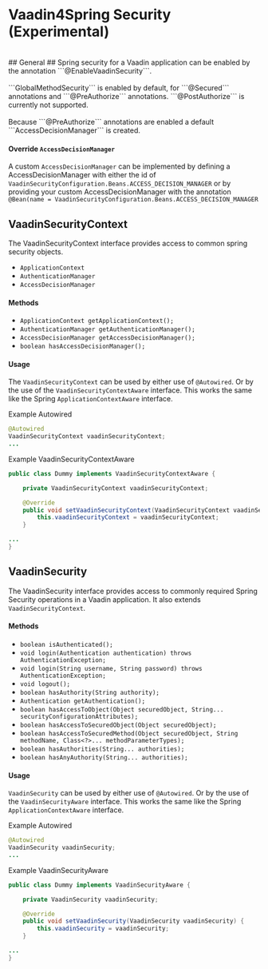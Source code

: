 Vaadin4Spring Security (Experimental)
==========================
<br>
## General ##
Spring security for a Vaadin application can be enabled by the annotation ```@EnableVaadinSecurity```.
<br><br>
```GlobalMethodSecurity``` is enabled by default, for ```@Secured``` annotations and ```@PreAuthorize``` annotations. ```@PostAuthorize``` is currently not supported.
<br><br>
Because ```@PreAuthorize``` annotations are enabled a default ```AccessDecisionManager``` is created.

#### Override ```AccessDecisionManager``` ####
A custom ```AccessDecisionManager``` can be implemented by defining a AccessDecisionManager with either the id of ```VaadinSecurityConfiguration.Beans.ACCESS_DECISION_MANAGER``` or by providing your custom AccessDecisionManager with the annotation ```@Bean(name = VaadinSecurityConfiguration.Beans.ACCESS_DECISION_MANAGER```

## VaadinSecurityContext ###
The VaadinSecurityContext interface provides access to common spring security objects.

- ```ApplicationContext```
- ```AuthenticationManager```
- ```AccessDecisionManager```

#### Methods ####

- ```ApplicationContext getApplicationContext();```
- ```AuthenticationManager getAuthenticationManager();```
- ```AccessDecisionManager getAccessDecisionManager();```
- ```boolean hasAccessDecisionManager();```

#### Usage ####
The ```VaadinSecurityContext``` can be used by either use of ```@Autowired```. Or by the use of the ```VaadinSecurityContextAware``` interface. This works the same like the Spring ```ApplicationContextAware``` interface.

Example Autowired
```java
@Autowired
VaadinSecurityContext vaadinSecurityContext;
...
```

Example VaadinSecurityContextAware
```java
public class Dummy implements VaadinSecurityContextAware {

    private VaadinSecurityContext vaadinSecurityContext;

    @Override
    public void setVaadinSecurityContext(VaadinSecurityContext vaadinSecurityContext) {
        this.vaadinSecurityContext = vaadinSecurityContext;
    }

...
}
```

## VaadinSecurity ##
The VaadinSecurity interface provides access to commonly required Spring Security operations in a Vaadin application. It also extends ```VaadinSecurityContext```.

#### Methods ####

-  ```boolean isAuthenticated();```
-  ```void login(Authentication authentication) throws AuthenticationException;```
-  ```void login(String username, String password) throws AuthenticationException;```
-  ```void logout();```
-  ```boolean hasAuthority(String authority);```
-  ```Authentication getAuthentication();```
-  ```boolean hasAccessToObject(Object securedObject, String... securityConfigurationAttributes);```
-  ```boolean hasAccessToSecuredObject(Object securedObject);```
-  ```boolean hasAccessToSecuredMethod(Object securedObject, String methodName, Class<?>... methodParameterTypes);```
-  ```boolean hasAuthorities(String... authorities);```
-  ```boolean hasAnyAuthority(String... authorities);```

#### Usage ####
```VaadinSecurity``` can be used by either use of ```@Autowired```. Or by the use of the ```VaadinSecurityAware``` interface. This works the same like the Spring ```ApplicationContextAware``` interface.

Example Autowired
```java
@Autowired
VaadinSecurity vaadinSecurity;
...
```

Example VaadinSecurityAware
```java
public class Dummy implements VaadinSecurityAware {

    private VaadinSecurity vaadinSecurity;

    @Override
    public void setVaadinSecurity(VaadinSecurity vaadinSecurity) {
        this.vaadinSecurity = vaadinSecurity;
    }

...
}
```